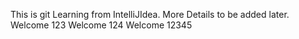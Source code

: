 This is git Learning from IntelliJIdea. 
More Details to be added later.
Welcome 123
Welcome 124
Welcome 12345
